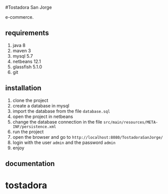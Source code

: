 #Tostadora San Jorge

e-commerce.

## requirements

1. java 8
2. maven 3
3. mysql 5.7
4. netbeans 12.1
5. glassfish 5.1.0
6. git

## installation

1. clone the project
2. create a database in mysql
3. import the database from the file `database.sql`
4. open the project in netbeans
5. change the database connection in the file `src/main/resources/META-INF/persistence.xml`
6. run the project
7. open the browser and go to `http://localhost:8080/TostadoraSanJorge/`
8. login with the user `admin` and the password `admin`
9. enjoy

## documentation




# tostadora
